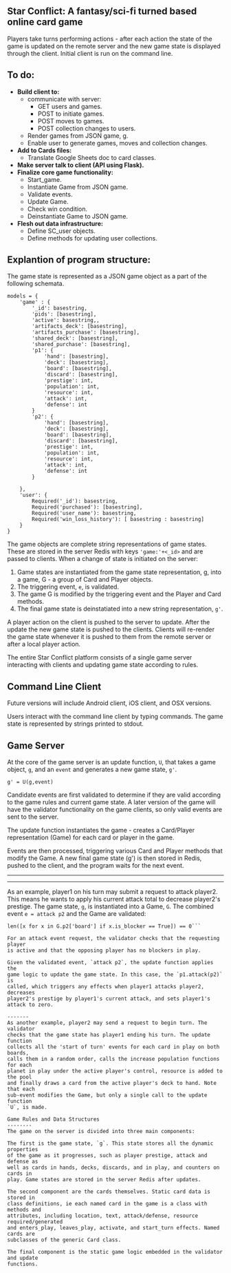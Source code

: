 Star Conflict: A fantasy/sci-fi turned based online card game
-------------
Players take turns performing actions - after 
each action the state of the game is updated 
on the remote server and the new game state is
displayed through the client.
Initial client is run on the command line.

To do:
--------
* __Build client to:__
  * communicate with server:
    * GET users and games.
    * POST to initiate games.
    * POST moves to games.
    * POST collection changes to users. 
  * Render games from JSON game, g.
  * Enable user to generate games, moves and collection changes.
* __Add to Cards files:__
  * Translate Google Sheets doc to card classes.
* __Make server talk to client (API using Flask).__
* __Finalize core game functionality:__
  * Start_game.
  * Instantiate Game from JSON game.
  * Validate events.
  * Update Game.
  * Check win condition.
  * Deinstantiate Game to JSON game.
* __Flesh out data infrastructure:__
  * Define SC_user objects.
  * Define methods for updating user collections.


Explantion of program structure:
-------------------------------

The game state is represented as a JSON game object as a part of the following 
schemata.

```
models = {
    'game' : {
        '_id': basestring,
        'pids': [basestring],
        'active': basestring,,
        'artifacts_deck': [basestring],
        'artifacts_purchase': [basestring],
        'shared_deck': [basestring],
        'shared_purchase': [basestring],
        'p1': {
            'hand': [basestring],
            'deck': [basestring],
            'board': [basestring],
            'discard': [basestring],
            'prestige': int,
            'population': int,
            'resource': int,
            'attack': int,
            'defense': int
        }
        'p2': {
            'hand': [basestring],
            'deck': [basestring],
            'board': [basestring],
            'discard': [basestring],
            'prestige': int,
            'population': int,
            'resource': int,
            'attack': int,
            'defense': int
        }

    },
    'user': {
        Required('_id'): basestring,
        Required('purchased'): [basestring],
        Required('user_name'): basestring,
        Required('win_loss_history'): [ basestring : basestring]
    }
}

```

The game objects are complete string representations of game states. These are
stored in the server Redis with keys `'game:'+<_id>` and are passed to clients.
When a change of state is initiated on the server:

1. Game states are instantiated from the game state representation, g, into a game, G - a group of Card and Player objects. 
2. The triggering event, `e`, is validated. 
3. The game G is modified by the triggering event and the Player and Card methods.
4. The final game state is deinstatiated into a new string representation, `g'`.


A player action on the client is pushed to the server
to update. After the update the new game state is pushed to the clients.
Clients will re-render the game state whenever it is pushed to them from the 
remote server or after a local player action.

The entire Star Conflict platform consists of a single game server interacting with
clients and updating game state according to rules.

Command Line Client
-------

Future versions will include Android client, iOS client, 
and OSX versions. 

Users interact with the command line client by typing commands.
The game state is represented by strings printed to stdout.

Game Server
-------------
At the core of the game server is an update function, `U`, that takes a game
object, `g`, and an `event` and generates a new game state, `g'`. 

```
g' = U(g,event)
```

Candidate events are first validated to determine if they are valid according
to the game rules and current game state. A later version of the game will have
the validator functionality on the game clients, so only valid events are sent 
to the server.

The update function instantiates the game -
creates a Card/Player representation (Game) for each card or player in the game.

Events are then processed, triggering various Card and Player methods that 
modify the Game. A new final game state (g') is then stored in Redis, pushed to 
the client, and the program waits for the next event.

-------
--------
As an example, player1 on his turn may submit a request to attack player2. 
This means he wants to apply his current attack total to decrease player2's 
prestige. 
The game state, `g`, is instantiated into a Game, `G`.
The combined event `e = attack p2` and the Game are validated:

```if G.active == 'p1' and 
len([x for x in G.p2['board'] if x.is_blocker == True]) == 0``` 

For an attack event request, the validator checks that the requesting player
is active and that the opposing player has no blockers in play. 

Given the validated event, `attack p2`, the update function applies the 
game logic to update the game state. In this case, the `p1.attack(p2)` is
called, which triggers any effects when player1 attacks player2, decreases 
player2's prestige by player1's current attack, and sets player1's attack to zero.

-------
As another example, player2 may send a request to begin turn. The validator
checks that the game state has player1 ending his turn. The update function
collects all the 'start of turn' events for each card in play on both boards,
calls them in a random order, calls the increase population functions for each
planet in play under the active player's control, resource is added to the pool
and finally draws a card from the active player's deck to hand. Note that each 
sub-event modifies the Game, but only a single call to the update function 
`U`, is made.

Game Rules and Data Structures
--------
The game on the server is divided into three main components: 

The first is the game state, `g`. This state stores all the dynamic properties
of the game as it progresses, such as player prestige, attack and defense as 
well as cards in hands, decks, discards, and in play, and counters on cards in
play. Game states are stored in the server Redis after updates.

The second component are the cards themselves. Static card data is stored in 
class definitions, ie each named card in the game is a class with methods and
attributes, including location, text, attack/defense, resource required/generated 
and enters_play, leaves_play, activate, and start_turn effects. Named cards are
subclasses of the generic Card class.

The final component is the static game logic embedded in the validator and update
functions.
